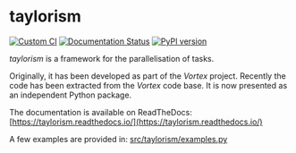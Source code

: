 # taylorism

[![Custom CI](https://github.com/UMR-CNRM/taylorism/actions/workflows/lint_test_and_doc.yml/badge.svg)](https://github.com/UMR-CNRM/taylorism/actions/workflows/lint_test_and_doc.yml)
[![Documentation Status](https://readthedocs.org/projects/taylorism/badge/?version=latest)](https://taylorism.readthedocs.io/)
[![PyPI version](https://badge.fury.io/py/taylorism.svg)](https://badge.fury.io/py/taylorism)

*taylorism* is a framework for the parallelisation of tasks.

Originally, it has been developed as part of the *Vortex* project. Recently
the  code has been extracted from the *Vortex* code base. It is now presented
as an independent Python package.

The documentation is available on ReadTheDocs: [https://taylorism.readthedocs.io/](https://taylorism.readthedocs.io/)

A few examples are provided in: [src/taylorism/examples.py](https://github.com/UMR-CNRM/taylorism/blob/master/src/taylorism/examples.py)
